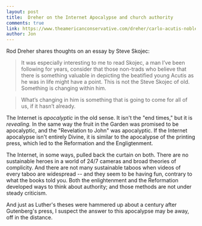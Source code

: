 ```yaml
---
layout: post
title:  Dreher on the Internet Apocalypse and church authority
comments: true
link: https://www.theamericanconservative.com/dreher/carlo-acutis-noble-lies-catholicism-authority/
author: Jon
---
```

Rod Dreher shares thoughts on an essay by Steve Skojec: 
> It was especially interesting to me to read Skojec, a man I’ve been following for years, consider that those non-trads who believe that there is something valuable in depicting the beatified young Acutis as he was in life might have a point. This is not the Steve Skojec of old. Something is changing within him.

> What’s changing in him is something that is going to come for all of us, if it hasn’t already.

The Internet is *apocalyptic* in the old sense.  It isn't the "end times," but it is *revealing.*  In the same way the fruit in the Garden was promised to be apocalyptic, and the "Revelation to John" was apocalyptic.   If the Internet apocalypse isn't entirely Divine, it is similar to the apocalypse of the printing press, which led to the Reformation and the Engligtenment.

The Internet, in some ways, pulled back the curtain on both.  There are no sustainable heroes in a world of 24/7 cameras and broad theories of complicity. And there are not many sustainable taboos when videos of every taboo are widespread -- and they seem to be having fun, contrary to what the books told you.  Both the enlightenment and the Reformation developed ways to think about authority; and those methods are not under steady criticism.  

And just as Luther's theses were hammered up about a century after Gutenberg's press, I suspect the answer to this apocalypse may be away, off in the distance.